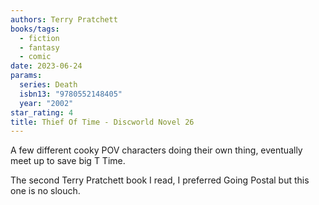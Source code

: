 ```yaml
---
authors: Terry Pratchett
books/tags:
  - fiction
  - fantasy
  - comic
date: 2023-06-24
params:
  series: Death
  isbn13: "9780552148405"
  year: "2002"
star_rating: 4
title: Thief Of Time - Discworld Novel 26
---
```


A few different cooky POV characters doing their own thing, eventually meet up to save big T Time.

The second Terry Pratchett book I read, I preferred Going Postal but this one is no slouch.

<!--more-->
